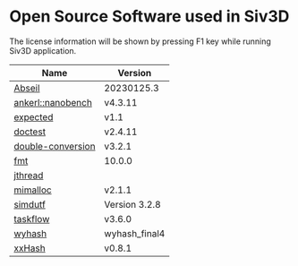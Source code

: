 # Open Source Software used in Siv3D

The license information will be shown by pressing F1 key while running Siv3D application.

Name | Version
--- | ---
[Abseil](https://github.com/abseil/abseil-cpp) | 20230125.3
[ankerl::nanobench](https://github.com/martinus/nanobench) | v4.3.11
[expected](https://github.com/TartanLlama/expected) | v1.1
[doctest](https://github.com/doctest/doctest) | v2.4.11
[double-conversion](https://github.com/google/double-conversion) | v3.2.1
[fmt](https://github.com/fmtlib/fmt) | 10.0.0
[jthread](https://github.com/josuttis/jthread) | 
[mimalloc](https://github.com/microsoft/mimalloc) | v2.1.1
[simdutf](https://github.com/simdutf/simdutf) | Version 3.2.8
[taskflow]() | v3.6.0
[wyhash](https://github.com/wangyi-fudan/wyhash) | wyhash_final4
[xxHash](https://github.com/Cyan4973/xxHash) | v0.8.1
